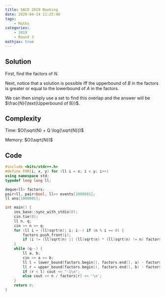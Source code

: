 ```yaml
---
title: SACO 2019 Booking
date: 2020-04-14 11:25:40
tags:
    - Maths
categories:
    - 2019
    - Round 3
mathjax: true
---
```


## Solution

First, find the factors of $N$.

Next, notice that a solution is possible iff the upperbound of $B$ in the factors is greater or equal to the lowerbound of $A$ in the factors.

We can then simply use a set to find this overlap and the answer will be $\frac{N}{\text{Upperbound of B}}$.

## Complexity

Time: $O(\sqrt{N} + Q  \log{\sqrt{N}})$

Memory: $O(\sqrt{N})$

## Code

```cpp
#include <bits/stdc++.h>
#define FOR(i, x, y) for (ll i = x; i < y; i++)
using namespace std;
typedef long long ll;

deque<ll> factors;
pair<ll, pair<bool, ll>> events[1000001];
ll ans[1000001];

int main() {
    ios_base::sync_with_stdio(0);
    cin.tie(0);
    ll n, q;
    cin >> n >> q;
    for (ll i = (ll)sqrt(n); i; i--) if (n % i == 0) {
        factors.push_front(i);
        if (i != (ll)sqrt(n) || (ll)sqrt(n) * (ll)sqrt(n) != n) factors.push_back(n / i);
    }
    while (q--) {
        ll a, b;
        cin >> a >> b;
        ll l = lower_bound(factors.begin(), factors.end(), a) - factors.begin();
        ll r = upper_bound(factors.begin(), factors.end(), b) - factors.begin() - 1;
        if (r < l) cout << "-1\n";
        else cout << n / factors[r] << '\n';
    }
    return 0;
}
```
